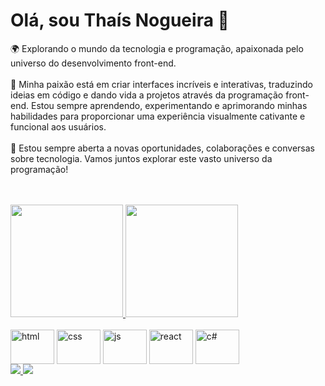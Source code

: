 # Olá, sou Thaís Nogueira 👋

🌍 Explorando o mundo da tecnologia e programação, apaixonada pelo universo do desenvolvimento front-end. <br><br>
🚀 Minha paixão está em criar interfaces incríveis e interativas, traduzindo ideias em código e dando vida a projetos através da programação front-end. Estou sempre aprendendo, experimentando e aprimorando minhas habilidades para proporcionar uma experiência visualmente cativante e funcional aos usuários. <br><br>
🤝 Estou sempre aberta a novas oportunidades, colaborações e conversas sobre tecnologia. Vamos juntos explorar este vasto universo da programação! <br><br><br>

<!--
**thaisnog/thaisnog** is a ✨ _special_ ✨ repository because its `README.md` (this file) appears on your GitHub profile.

Here are some ideas to get you started:

- 🔭 I’m currently working on ...
- 🌱 I’m currently learning ...
- 👯 I’m looking to collaborate on ...
- 🤔 I’m looking for help with ...
- 💬 Ask me about ...
- 📫 How to reach me: ...
- 😄 Pronouns: ...
- ⚡ Fun fact: ...
-->

<div>
<a href="https://github.com/seu-usuário-aqui">
<!-- <img loading="lazy" height="180em" src="https://github-readme-stats.vercel.app/api?username=thaisnog&show_icons=true&theme=midnight-purple&include_all_commits=true&count_private=true"/> -->
<img loading="lazy" height="180em" src="https://github-readme-stats.vercel.app/api?username=thaisnog&theme=midnight-purple&show_icons=true"/>
<img loading="lazy" height="180em" src="https://github-readme-stats.vercel.app/api/top-langs/?username=thaisnog&layout=compact&langs_count=7&theme=midnight-purple"/>
</div>


<div style="display: inline-block"><br>
  <img align="center" alt="html" height="55" width="70" src="https://cdn.jsdelivr.net/gh/devicons/devicon/icons/html5/html5-original-wordmark.svg"/>        
  <img align="center" alt="css" height="55" width="70" src="https://cdn.jsdelivr.net/gh/devicons/devicon/icons/css3/css3-original-wordmark.svg" />
  <img align="center" alt="js" height="55" width="70" src="https://cdn.jsdelivr.net/gh/devicons/devicon/icons/javascript/javascript-original.svg" />
  <img align="center" alt="react" height="55" width="70" src="https://cdn.jsdelivr.net/gh/devicons/devicon/icons/react/react-original.svg" />
  <img align="center" alt="c#" height="55" width="70" src="https://cdn.jsdelivr.net/gh/devicons/devicon/icons/csharp/csharp-original.svg" />
</div> <br>

<div>
  <a href="https://www.linkedin.com/in/thaisnog95/" target="_blank"> <img src="https://img.shields.io/badge/LinkedIn-0077B5?style=for-the-badge&logo=linkedin&logoColor=white" target="_blank"> </a>
  <a href="thais_carnielli@hotmail.com" target="_blank"> <img src="https://img.shields.io/badge/Microsoft_Outlook-0078D4?style=for-the-badge&logo=microsoft-outlook&logoColor=white target="_blank"> </a>
<!--   <a href="thais_carnielli@hotmail.com" target="_blank"> <img src="https://img.shields.io/badge/Discord-7289DA?style=for-the-badge&logo=discord&logoColor=white target="_blank"> </a> -->
</div>








